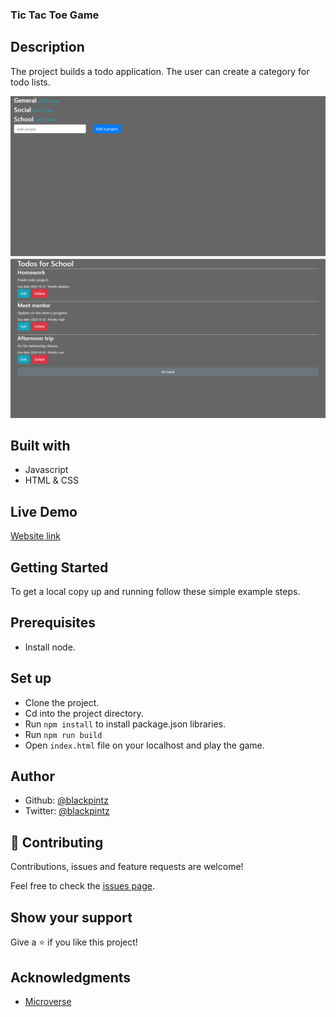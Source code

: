 ### Tic Tac Toe Game

## Description

The project builds a todo application. The user can create a category for todo lists.

![screenshot](./screenshots/todofolders.png)
![screenshot](./screenshots/todos.png)

## Built with

- Javascript
- HTML & CSS

## Live Demo 

[Website link](https://rawcdn.githack.com/blackpintz/Todo-List/b2eed43c703ba40be3e8a461397798b3d96e4e4d/dist/index.html)

## Getting Started

To get a local copy up and running follow these simple example steps.

## Prerequisites

- Install node.

## Set up

- Clone the project.
- Cd into the project directory.
- Run ```npm install``` to install package.json libraries.
- Run ```npm run build```
- Open ```index.html``` file on your localhost and play the game.



## Author

- Github: [@blackpintz](https://github.com/blackpintz)
- Twitter: [@blackpintz](https://twitter.com/blackpintz)


## 🤝 Contributing

Contributions, issues and feature requests are welcome!

Feel free to check the [issues page](https://github.com/blackpintz/Todo-List/issues).

## Show your support

Give a ⭐️ if you like this project!

## Acknowledgments

- [Microverse](https://www.microverse.org/)





